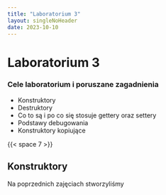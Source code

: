 ```yaml
---
title: "Laboratorium 3"
layout: singleNoHeader
date: 2023-10-10
---
```



# Laboratorium 3

### Cele laboratorium i poruszane zagadnienia

* Konstruktory
* Destruktory
* Co to są i po co się stosuje gettery oraz settery
* Podstawy debugowania
* Konstruktory kopiujące

{{< space 7 >}}


## Konstruktory

Na poprzednich zajęciach stworzyliśmy 


